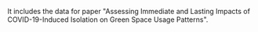 It includes the data for paper "Assessing Immediate and Lasting Impacts of COVID-19-Induced Isolation on Green Space Usage Patterns".
